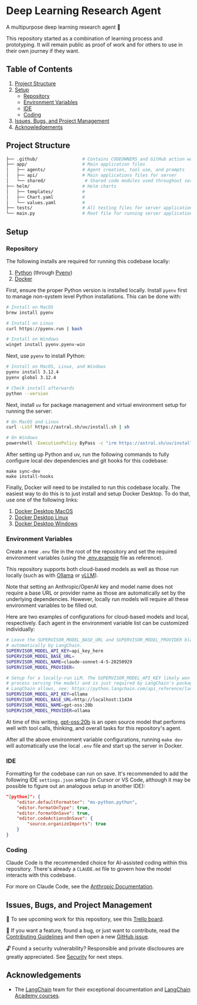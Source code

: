 # Deep Learning Research Agent

A multipurpose deep learning research agent 🔗

This repository started as a combination of learning process and prototyping. It will remain public as proof of work and for others to use in their own journey if they want.

## Table of Contents

1. [Project Structure](#project-structure)
2. [Setup](#setup)
    - [Repository](#repository)
    - [Environment Variables](#environment-variables)
    - [IDE](#ide)
    - [Coding](#coding)
3. [Issues, Bugs, and Project Management](#issues-bugs-and-project-management)
4. [Acknowledgements](#️-acknowledgements)

## Project Structure

```bash
├── .github/                 # Contains CODEOWNERS and GitHub action workflows
├── app/                     # Main application files
│   ├── agents/              # Agent creation, tool use, and prompts
│   ├── api/                 # Main applications files for server
│   └── shared/               # Shared code modules used throughout server
├── helm/                    # Helm charts
│   ├── templates/           #
│   ├── Chart.yaml           #
│   └── values.yaml          #
├── tests/                   # All testing files for server application
└── main.py                  # Root file for running server application
```

## Setup

### Repository

The following installs are required for running this codebase locally:

1. [Python](https://www.python.org) (through [Pyenv](https://github.com/pyenv/pyenv))
2. [Docker](https://www.docker.com)

First, ensure the proper Python version is installed locally. Install `pyenv` first to manage non-system level Python installations. This can be done with:

```bash
# Install on MacOS
brew install pyenv

# Install on Linux
curl https://pyenv.run | bash

# Install on Windows
winget install pyenv.pyenv-win
```

Next, use `pyenv` to install Python:

```bash
# Install on MacOS, Linux, and Windows
pyenv install 3.12.4
pyenv global 3.12.4

# Check install afterwards
python --version
```

Next, install `uv` for package management and virtual environment setup for running the server:

```bash
# On MacOS and Linux
curl -LsSf https://astral.sh/uv/install.sh | sh

# On Windows
powershell -ExecutionPolicy ByPass -c "irm https://astral.sh/uv/install.ps1 | iex"
```

After setting up Python and uv, run the following commands to fully configure local dev dependencies and git hooks for this codebase:

```base
make sync-dev
make install-hooks
```

Finally, Docker will need to be installed to run this codebase locally. The easiest way to do this is to just install and setup Docker Desktop. To do that, use one of the following links:

1. [Docker Desktop MacOS](https://docs.docker.com/desktop/setup/install/mac-install)
2. [Docker Desktop Linux](https://docs.docker.com/desktop/setup/install/linux)
3. [Docker Desktop Windows](https://docs.docker.com/desktop/setup/install/windows-install)

### Environment Variables

Create a new `.env` file in the root of the repository and set the required environment variables (using the [.env.example](https://github.com/nwthomas/deep-learning-research-agent/blob/main/.env.example) file as reference).

This repository supports both cloud-based models as well as those run locally (such as with [Ollama](https://ollama.com) or [vLLM](https://docs.vllm.ai)).

Note that setting an Anthropic/OpenAI key and model name does not require a base URL or provider name as those are automatically set by the underlying dependencies. However, locally run models will require all these environment variables to be filled out.

Here are two examples of configurations for cloud-based models and local, respectively. Each agent in the environment variable list can be customized individually:

```bash
# Leave the SUPERVISOR_MODEL_BASE_URL and SUPERVISOR_MODEL_PROVIDER blank for Anthropic usage as those are set
# automatically by LangChain.
SUPERVISOR_MODEL_API_KEY=api_key_here
SUPERVISOR_MODEL_BASE_URL=
SUPERVISOR_MODEL_NAME=claude-sonnet-4-5-20250929
SUPERVISOR_MODEL_PROVIDER=

# Setup for a locally-run LLM. The SUPERVISOR_MODEL_API_KEY likely won't matter here (unless it's set on the
# process serving the model) and is just required by LangChain's package. For a list of all possible providers that
# LangChain allows, see: https://python.langchain.com/api_reference/langchain/chat_models/langchain.chat_models.base.init_chat_model.html
SUPERVISOR_MODEL_API_KEY=ollama
SUPERVISOR_MODEL_BASE_URL=http://localhost:11434
SUPERVISOR_MODEL_NAME=gpt-oss:20b
SUPERVISOR_MODEL_PROVIDER=ollama
```

At time of this writing, [gpt-oss:20b](https://huggingface.co/openai/gpt-oss-20b) is an open source model that performs well with tool calls, thinking, and overall tasks for this repository's agent.

After all the above environment variable configurations, running `make dev` will automatically use the local `.env` file and start up the server in Docker.

### IDE

Formatting for the codebase can run on save. It's recommended to add the following IDE `settings.json` setup (in Cursor or VS Code, although it may be possible to figure out an analogous setup in another IDE):

```json
"[python]": {
    "editor.defaultFormatter": "ms-python.python",
    "editor.formatOnType": true,
    "editor.formatOnSave": true,
    "editor.codeActionsOnSave": {
        "source.organizeImports": true
    }
}
```

### Coding

Claude Code is the recommended choice for AI-assisted coding within this repository. There's already a `CLAUDE.md` file to govern how the model interacts with this codebase.

For more on Claude Code, see the [Anthropic Documentation](https://www.claude.com/product/claude-code).

## Issues, Bugs, and Project Management

🎯 To see upcoming work for this repository, see this [Trello board](https://trello.com/b/Qm5Ltjec/deep-learning-agent).

💬 If you want a feature, found a bug, or just want to contribute, read the [Contributing Guidelines](https://github.com/nwthomas/deep-learning-research-agent?tab=contributing-ov-file#contributing) and then open a new [GitHub issue](https://github.com/nwthomas/deep-learning-research-agent/issues/new).

🔓 Found a security vulnerability? Responsible and private disclosures are greatly appreciated. See [Security](https://github.com/nwthomas/deep-learning-research-agent?tab=security-ov-file) for next steps.

## Acknowledgements

- The [LangChain](https://www.langchain.com) team for their exceptional documentation and [LangChain Academy courses](https://academy.langchain.com).
